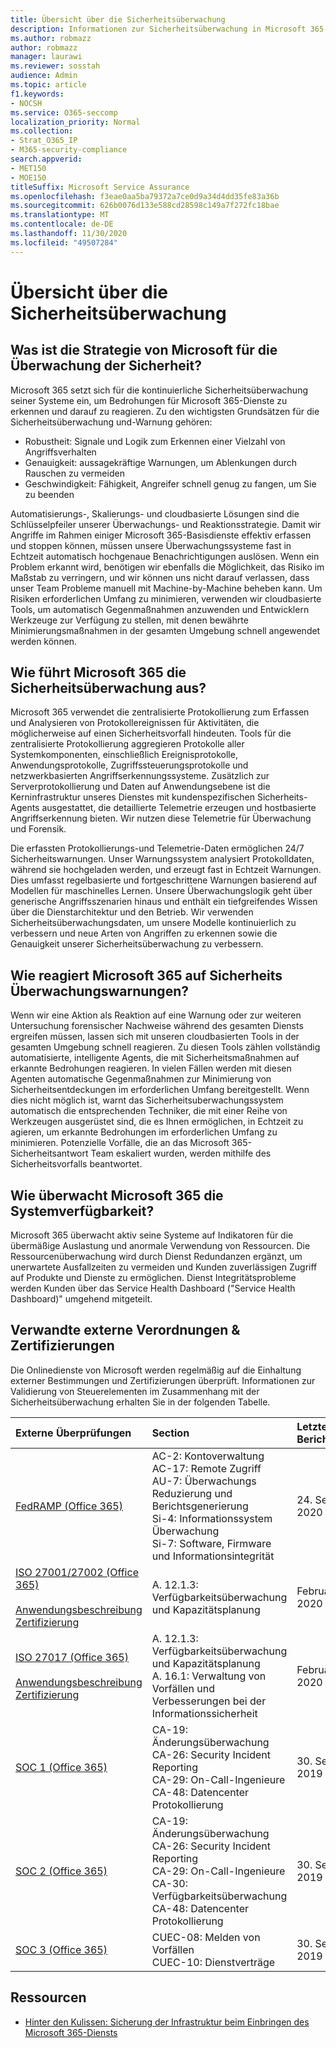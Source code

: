 ```yaml
---
title: Übersicht über die Sicherheitsüberwachung
description: Informationen zur Sicherheitsüberwachung in Microsoft 365
ms.author: robmazz
author: robmazz
manager: laurawi
ms.reviewer: sosstah
audience: Admin
ms.topic: article
f1.keywords:
- NOCSH
ms.service: O365-seccomp
localization_priority: Normal
ms.collection:
- Strat_O365_IP
- M365-security-compliance
search.appverid:
- MET150
- MOE150
titleSuffix: Microsoft Service Assurance
ms.openlocfilehash: f3eae0aa5ba79372a7ce0d9a34d4dd35fe83a36b
ms.sourcegitcommit: 626b0076d133e588cd28598c149a7f272fc18bae
ms.translationtype: MT
ms.contentlocale: de-DE
ms.lasthandoff: 11/30/2020
ms.locfileid: "49507284"
---
```

# <a name="security-monitoring-overview"></a>Übersicht über die Sicherheitsüberwachung

## <a name="what-is-microsofts-strategy-for-monitoring-security"></a>Was ist die Strategie von Microsoft für die Überwachung der Sicherheit?

Microsoft 365 setzt sich für die kontinuierliche Sicherheitsüberwachung seiner Systeme ein, um Bedrohungen für Microsoft 365-Dienste zu erkennen und darauf zu reagieren. Zu den wichtigsten Grundsätzen für die Sicherheitsüberwachung und-Warnung gehören:

- Robustheit: Signale und Logik zum Erkennen einer Vielzahl von Angriffsverhalten
- Genauigkeit: aussagekräftige Warnungen, um Ablenkungen durch Rauschen zu vermeiden
- Geschwindigkeit: Fähigkeit, Angreifer schnell genug zu fangen, um Sie zu beenden

Automatisierungs-, Skalierungs- und cloudbasierte Lösungen sind die Schlüsselpfeiler unserer Überwachungs- und Reaktionsstrategie. Damit wir Angriffe im Rahmen einiger Microsoft 365-Basisdienste effektiv erfassen und stoppen können, müssen unsere Überwachungssysteme fast in Echtzeit automatisch hochgenaue Benachrichtigungen auslösen. Wenn ein Problem erkannt wird, benötigen wir ebenfalls die Möglichkeit, das Risiko im Maßstab zu verringern, und wir können uns nicht darauf verlassen, dass unser Team Probleme manuell mit Machine-by-Machine beheben kann. Um Risiken erforderlichen Umfang zu minimieren, verwenden wir cloudbasierte Tools, um automatisch Gegenmaßnahmen anzuwenden und Entwicklern Werkzeuge zur Verfügung zu stellen, mit denen bewährte Minimierungsmaßnahmen in der gesamten Umgebung schnell angewendet werden können.

## <a name="how-does-microsoft-365-perform-security-monitoring"></a>Wie führt Microsoft 365 die Sicherheitsüberwachung aus?

Microsoft 365 verwendet die zentralisierte Protokollierung zum Erfassen und Analysieren von Protokollereignissen für Aktivitäten, die möglicherweise auf einen Sicherheitsvorfall hindeuten. Tools für die zentralisierte Protokollierung aggregieren Protokolle aller Systemkomponenten, einschließlich Ereignisprotokolle, Anwendungsprotokolle, Zugriffssteuerungsprotokolle und netzwerkbasierten Angriffserkennungssysteme. Zusätzlich zur Serverprotokollierung und Daten auf Anwendungsebene ist die Kerninfrastruktur unseres Dienstes mit kundenspezifischen Sicherheits-Agents ausgestattet, die detaillierte Telemetrie erzeugen und hostbasierte Angriffserkennung bieten. Wir nutzen diese Telemetrie für Überwachung und Forensik.

Die erfassten Protokollierungs-und Telemetrie-Daten ermöglichen 24/7 Sicherheitswarnungen. Unser Warnungssystem analysiert Protokolldaten, während sie hochgeladen werden, und erzeugt fast in Echtzeit Warnungen. Dies umfasst regelbasierte und fortgeschrittene Warnungen basierend auf Modellen für maschinelles Lernen. Unsere Überwachungslogik geht über generische Angriffsszenarien hinaus und enthält ein tiefgreifendes Wissen über die Dienstarchitektur und den Betrieb. Wir verwenden Sicherheitsüberwachungsdaten, um unsere Modelle kontinuierlich zu verbessern und neue Arten von Angriffen zu erkennen sowie die Genauigkeit unserer Sicherheitsüberwachung zu verbessern.

## <a name="how-does-microsoft-365-respond-to-security-monitoring-alerts"></a>Wie reagiert Microsoft 365 auf Sicherheits Überwachungswarnungen?

Wenn wir eine Aktion als Reaktion auf eine Warnung oder zur weiteren Untersuchung forensischer Nachweise während des gesamten Diensts ergreifen müssen, lassen sich mit unseren cloudbasierten Tools in der gesamten Umgebung schnell reagieren. Zu diesen Tools zählen vollständig automatisierte, intelligente Agents, die mit Sicherheitsmaßnahmen auf erkannte Bedrohungen reagieren. In vielen Fällen werden mit diesen Agenten automatische Gegenmaßnahmen zur Minimierung von Sicherheitsentdeckungen im erforderlichen Umfang bereitgestellt. Wenn dies nicht möglich ist, warnt das Sicherheitsuberwachungssystem automatisch die entsprechenden Techniker, die mit einer Reihe von Werkzeugen ausgerüstet sind, die es Ihnen ermöglichen, in Echtzeit zu agieren, um erkannte Bedrohungen im erforderlichen Umfang zu minimieren. Potenzielle Vorfälle, die an das Microsoft 365-Sicherheitsantwort Team eskaliert wurden, werden mithilfe des Sicherheitsvorfalls beantwortet.

## <a name="how-does-microsoft-365-monitor-system-availability"></a>Wie überwacht Microsoft 365 die Systemverfügbarkeit?

Microsoft 365 überwacht aktiv seine Systeme auf Indikatoren für die übermäßige Auslastung und anormale Verwendung von Ressourcen. Die Ressourcenüberwachung wird durch Dienst Redundanzen ergänzt, um unerwartete Ausfallzeiten zu vermeiden und Kunden zuverlässigen Zugriff auf Produkte und Dienste zu ermöglichen. Dienst Integritätsprobleme werden Kunden über das Service Health Dashboard ("Service Health Dashboard)" umgehend mitgeteilt.

## <a name="related-external-regulations--certifications"></a>Verwandte externe Verordnungen & Zertifizierungen

Die Onlinedienste von Microsoft werden regelmäßig auf die Einhaltung externer Bestimmungen und Zertifizierungen überprüft. Informationen zur Validierung von Steuerelementen im Zusammenhang mit der Sicherheitsüberwachung erhalten Sie in der folgenden Tabelle.

| **Externe Überprüfungen** | **Section** | **Letztes Berichtsdatum** |
|:--------|:--------|:------|
| [FedRAMP (Office 365)](https://compliance.microsoft.com/compliancemanager) | AC-2: Kontoverwaltung <br> AC-17: Remote Zugriff <br> AU-7: Überwachungs Reduzierung und Berichtsgenerierung <br> Si-4: Informationssystem Überwachung <br> Si-7: Software, Firmware und Informationsintegrität <br> | 24. September 2020 |
| [ISO 27001/27002 (Office 365)](https://servicetrust.microsoft.com/ViewPage/MSComplianceGuideV3?command=Download&downloadType=Document&downloadId=d7864d4f-e053-4cc4-a964-fa526d07c3be&tab=7027ead0-3d6b-11e9-b9e1-290b1eb4cdeb&docTab=7027ead0-3d6b-11e9-b9e1-290b1eb4cdeb_ISO_Reports) <br> <br> [Anwendungsbeschreibung](https://servicetrust.microsoft.com/ViewPage/MSComplianceGuide?command=Download&downloadType=Document&downloadId=8ee1e46b-2ada-4e7b-bb7d-4c55a8cb6fcd&docTab=4ce99610-c9c0-11e7-8c2c-f908a777fa4d_ISO_Reports) <br> [Zertifizierung](https://servicetrust.microsoft.com/ViewPage/MSComplianceGuideV3?command=Download&downloadType=Document&downloadId=70de0999-5451-43a3-9ef4-761e8fbfb1a3&tab=7027ead0-3d6b-11e9-b9e1-290b1eb4cdeb&docTab=7027ead0-3d6b-11e9-b9e1-290b1eb4cdeb_ISO_Reports) | A. 12.1.3: Verfügbarkeitsüberwachung und Kapazitätsplanung | Februar 22, 2020 |
| [ISO 27017 (Office 365)](https://servicetrust.microsoft.com/ViewPage/MSComplianceGuideV3?command=Download&downloadType=Document&downloadId=d7864d4f-e053-4cc4-a964-fa526d07c3be&tab=7027ead0-3d6b-11e9-b9e1-290b1eb4cdeb&docTab=7027ead0-3d6b-11e9-b9e1-290b1eb4cdeb_ISO_Reports) <br><br> [Anwendungsbeschreibung](https://servicetrust.microsoft.com/ViewPage/MSComplianceGuide?command=Download&downloadType=Document&downloadId=8ee1e46b-2ada-4e7b-bb7d-4c55a8cb6fcd&docTab=4ce99610-c9c0-11e7-8c2c-f908a777fa4d_ISO_Reports) <br> [Zertifizierung](https://servicetrust.microsoft.com/ViewPage/MSComplianceGuideV3?command=Download&downloadType=Document&downloadId=70de0999-5451-43a3-9ef4-761e8fbfb1a3&tab=7027ead0-3d6b-11e9-b9e1-290b1eb4cdeb&docTab=7027ead0-3d6b-11e9-b9e1-290b1eb4cdeb_ISO_Reports) | A. 12.1.3: Verfügbarkeitsüberwachung und Kapazitätsplanung <br> A. 16.1: Verwaltung von Vorfällen und Verbesserungen bei der Informationssicherheit | Februar 22, 2020 |
| [SOC 1 (Office 365)](https://servicetrust.microsoft.com/ViewPage/MSComplianceGuideV3?command=Download&downloadType=Document&downloadId=b07c0f7b-6bd5-4544-8255-7a5f14bf914a&tab=7027ead0-3d6b-11e9-b9e1-290b1eb4cdeb&docTab=7027ead0-3d6b-11e9-b9e1-290b1eb4cdeb_SOC_/_SSAE_16_Reports) | CA-19: Änderungsüberwachung <br> CA-26: Security Incident Reporting <br> CA-29: On-Call-Ingenieure <br> CA-48: Datencenter Protokollierung | 30. September 2019 |
| [SOC 2 (Office 365)](https://servicetrust.microsoft.com/ViewPage/MSComplianceGuideV3?command=Download&downloadType=Document&downloadId=fa062990-e758-4ddc-ace3-7fb21a301d09&tab=7027ead0-3d6b-11e9-b9e1-290b1eb4cdeb&docTab=7027ead0-3d6b-11e9-b9e1-290b1eb4cdeb_SOC_/_SSAE_16_Rep-11e9-b9e1-290b1eb4cdeb_SOC_/_SSAE_16_Reports) | CA-19: Änderungsüberwachung <br> CA-26: Security Incident Reporting <br> CA-29: On-Call-Ingenieure <br> CA-30: Verfügbarkeitsüberwachung <br> CA-48: Datencenter Protokollierung | 30. September 2019 |
| [SOC 3 (Office 365)](https://servicetrust.microsoft.com/ViewPage/MSComplianceGuideV3?command=Download&downloadType=Document&downloadId=9df8b99b-96ce-49a9-bff4-268031dcc9a6&tab=7027ead0-3d6b-11e9-b9e1-290b1eb4cdeb&docTab=7027ead0-3d6b-11e9-b9e1-290b1eb4cdeb_SOC_/_SSAE_16_Reports) | CUEC-08: Melden von Vorfällen <br> CUEC-10: Dienstverträge | 30. September 2019 |

## <a name="resources"></a>Ressourcen

- [Hinter den Kulissen: Sicherung der Infrastruktur beim Einbringen des Microsoft 365-Diensts](https://download.microsoft.com/download/c/4/5/c45b197e-f0d9-4f40-bd5f-ed8fc7d0cd8c/M365DCSecurityIntro_Whitepaper.pdf)
